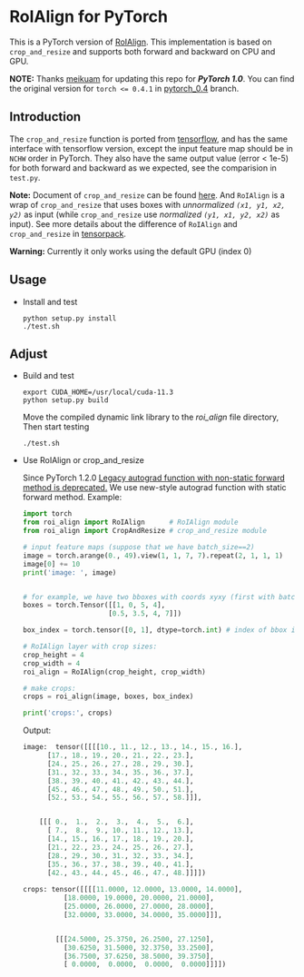 # RoIAlign for PyTorch
This is a PyTorch version of [RoIAlign](https://arxiv.org/abs/1703.06870).
This implementation is based on `crop_and_resize`
and supports both forward and backward on CPU and GPU.

**NOTE:** Thanks [meikuam](https://github.com/meikuam) for updating 
this repo for ***PyTorch 1.0***. You can find the original version for 
`torch <= 0.4.1` in [pytorch_0.4](https://github.com/longcw/RoIAlign.pytorch/tree/pytorch_0.4)
branch.


## Introduction
The `crop_and_resize` function is ported from [tensorflow](https://www.tensorflow.org/api_docs/python/tf/image/crop_and_resize),
and has the same interface with tensorflow version, except the input feature map
should be in `NCHW` order in PyTorch.
They also have the same output value (error < 1e-5) for both forward and backward as we expected,
see the comparision in `test.py`.

**Note:**
Document of `crop_and_resize` can be found [here](https://www.tensorflow.org/api_docs/python/tf/image/crop_and_resize).
And `RoIAlign` is a wrap of `crop_and_resize`
that uses boxes with *unnormalized `(x1, y1, x2, y2)`* as input
(while `crop_and_resize` use *normalized `(y1, x1, y2, x2)`* as input).
See more details about the difference of
 `RoIAlign` and `crop_and_resize` in [tensorpack](https://github.com/ppwwyyxx/tensorpack/blob/6d5ba6a970710eaaa14b89d24aace179eb8ee1af/examples/FasterRCNN/model.py#L301).

**Warning:**
Currently it only works using the default GPU (index 0)

## Usage
+ Install and test
    ```
    python setup.py install
    ./test.sh
    ```

## Adjust
+ Build and test
    ```
    export CUDA_HOME=/usr/local/cuda-11.3
    python setup.py build
    ```
    Move the compiled dynamic link library to the *roi_align* file directory, Then start testing
    ```
    ./test.sh
    ``` 

+ Use RoIAlign or crop_and_resize 
    
    Since PyTorch 1.2.0 [Legacy autograd function with non-static forward method is deprecated.](https://github.com/pytorch/pytorch/blob/fdfc676eb6c4d9f50496e564976fbe6d124e23a5/torch/csrc/autograd/python_function.cpp#L636-L638)
    We use new-style autograd function with static forward method. Example:
    ```python
    import torch
    from roi_align import RoIAlign      # RoIAlign module
    from roi_align import CropAndResize # crop_and_resize module
    
    # input feature maps (suppose that we have batch_size==2)
    image = torch.arange(0., 49).view(1, 1, 7, 7).repeat(2, 1, 1, 1)
    image[0] += 10
    print('image: ', image)
    
    
    # for example, we have two bboxes with coords xyxy (first with batch_id=0, second with batch_id=1).
    boxes = torch.Tensor([[1, 0, 5, 4],
                         [0.5, 3.5, 4, 7]])
    
    box_index = torch.tensor([0, 1], dtype=torch.int) # index of bbox in batch
    
    # RoIAlign layer with crop sizes:
    crop_height = 4
    crop_width = 4
    roi_align = RoIAlign(crop_height, crop_width)
    
    # make crops:
    crops = roi_align(image, boxes, box_index)
    
    print('crops:', crops)
    ```
    Output:
    ```python
    image:  tensor([[[[10., 11., 12., 13., 14., 15., 16.],
          [17., 18., 19., 20., 21., 22., 23.],
          [24., 25., 26., 27., 28., 29., 30.],
          [31., 32., 33., 34., 35., 36., 37.],
          [38., 39., 40., 41., 42., 43., 44.],
          [45., 46., 47., 48., 49., 50., 51.],
          [52., 53., 54., 55., 56., 57., 58.]]],


        [[[ 0.,  1.,  2.,  3.,  4.,  5.,  6.],
          [ 7.,  8.,  9., 10., 11., 12., 13.],
          [14., 15., 16., 17., 18., 19., 20.],
          [21., 22., 23., 24., 25., 26., 27.],
          [28., 29., 30., 31., 32., 33., 34.],
          [35., 36., 37., 38., 39., 40., 41.],
          [42., 43., 44., 45., 46., 47., 48.]]]])
          
    crops: tensor([[[[11.0000, 12.0000, 13.0000, 14.0000],
              [18.0000, 19.0000, 20.0000, 21.0000],
              [25.0000, 26.0000, 27.0000, 28.0000],
              [32.0000, 33.0000, 34.0000, 35.0000]]],
    
    
            [[[24.5000, 25.3750, 26.2500, 27.1250],
              [30.6250, 31.5000, 32.3750, 33.2500],
              [36.7500, 37.6250, 38.5000, 39.3750],
              [ 0.0000,  0.0000,  0.0000,  0.0000]]]])
    ```
